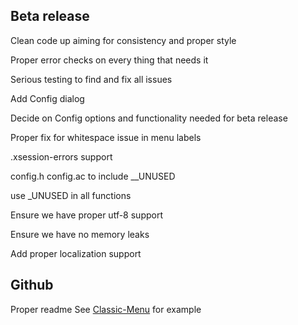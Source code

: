 Beta release
------------

Clean code up aiming for consistency and proper style

Proper error checks on every thing that needs it

Serious testing to find and fix all issues

Add Config dialog

Decide on Config options and functionality needed for beta release

Proper fix for whitespace issue in menu labels

.xsession-errors support

config.h config.ac to include __UNUSED

use _UNUSED in all functions

Ensure we have proper utf-8 support

Ensure we have no memory leaks

Add proper localization support 

Github
------

Proper readme See [Classic-Menu](https://github.com/rbtylee/Classic-Menu) for example
